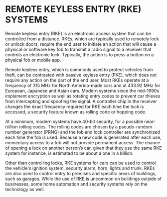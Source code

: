 # REMOTE KEYLESS ENTRY (RKE) SYSTEMS

Remote keyless entry (RKE) is an electronic access system that can be controlled from a distance. RKEs, which are typically used to remotely lock or unlock doors, require the end user to initiate an action that will cause a physical or software key fob to transmit a radio signal to a receiver that controls an electronic lock. Typically, the action is to press a button on a physical fob or mobile app.

Remote keyless entry, which is commonly used to protect vehicles from theft, can be contrasted with passive keyless entry (PKE), which does not require any action on the part of the end user. Most RKEs operate at a frequency of 315 MHz for North America-made cars and at 433.92 MHz for European, Japanese and Asian cars. Modern systems since the mid-1990s implement encryption as well as rotating entry codes to prevent car thieves from intercepting and spoofing the signal. A controller chip in the receiver changes the exact frequency required for RKE each time the lock is accessed, a security feature known as rolling code or hopping code.

At a minimum, modern systems have 40-bit security, for a possible near-trillion rolling codes. The rolling codes are chosen by a pseudo-random number generator (PRNG) and the fob and lock controller are synchronized each time the fob is used. Because a new code is generated after each use, momentary access to a fob will not provide permanent access. The chance of opening a lock on another person’s car, given that they use the same RKE system for instance, is estimated to be about a one in a billion.

Other than controlling locks, RKE systems for cars can be used to control the vehicle's ignition system, security alarm, horn, lights and trunk. RKEs are also used to control entry to premises and specific areas of buildings, such as garages. While the use of RKE is uncommon on buildings outside of businesses, some home automation and security systems rely on the technology as well.